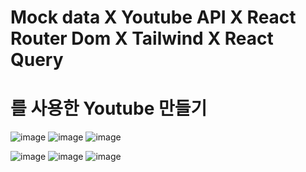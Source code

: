<h1>Mock data X Youtube API X React Router Dom X Tailwind X React Query</h1>
<h1>를 사용한 Youtube 만들기</h1>

![image](https://github.com/dnjfht/react-youtube/assets/117057638/50563c68-302e-4270-b4cf-7c6cf6f3942c)
![image](https://github.com/dnjfht/react-youtube/assets/117057638/4c54db28-8ee0-4c16-aab7-249a28803553)
![image](https://github.com/dnjfht/react-youtube/assets/117057638/615f8fce-d438-4833-8565-214e5b0f4e70)

![image](https://github.com/dnjfht/react-youtube/assets/117057638/9cd5a06c-6542-43ab-95e8-fbd63b6d96c5)
![image](https://github.com/dnjfht/react-youtube/assets/117057638/3ac778d1-58b4-4b21-a4c9-4030cd389ef6)
![image](https://github.com/dnjfht/react-youtube/assets/117057638/661a8782-537e-4ab4-a17c-3ee101740763)
